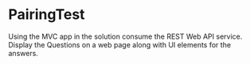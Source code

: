 # PairingTest
Using the MVC app in the solution consume the REST Web API service. Display the Questions on a web page along with UI elements for the answers.
